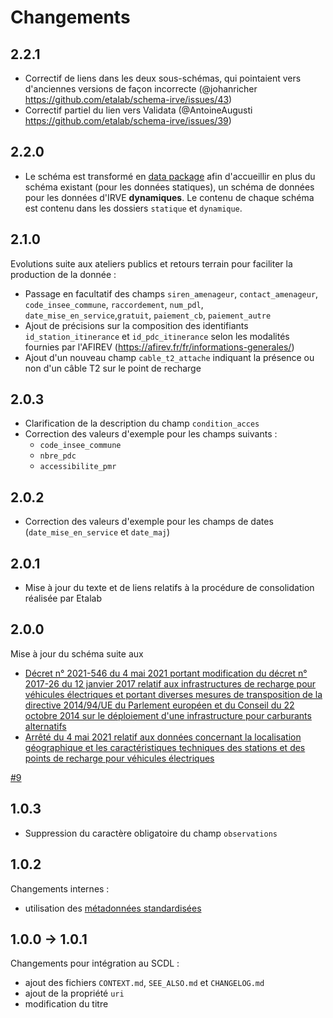 # Changements

## 2.2.1

- Correctif de liens dans les deux sous-schémas, qui pointaient vers d'anciennes versions de façon incorrecte (@johanricher https://github.com/etalab/schema-irve/issues/43)
- Correctif partiel du lien vers Validata (@AntoineAugusti https://github.com/etalab/schema-irve/issues/39)

## 2.2.0

- Le schéma est transformé en [data package](https://specs.frictionlessdata.io/data-package/) afin d'accueillir en plus du schéma existant (pour les données statiques), un schéma de données pour les données d'IRVE **dynamiques**. Le contenu de chaque schéma est contenu dans les dossiers `statique` et `dynamique`.

## 2.1.0

Evolutions suite aux ateliers publics et retours terrain pour faciliter la production de la donnée :

- Passage en facultatif des champs `siren_amenageur`, `contact_amenageur`, `code_insee_commune`, `raccordement`, `num_pdl`, `date_mise_en_service`,`gratuit`, `paiement_cb`, `paiement_autre`
- Ajout de précisions sur la composition des identifiants `id_station_itinerance` et `id_pdc_itinerance` selon les modalités fournies par l'AFIREV (https://afirev.fr/fr/informations-generales/)
- Ajout d'un nouveau champ `cable_t2_attache` indiquant la présence ou non d'un câble T2 sur le point de recharge

## 2.0.3

- Clarification de la description du champ `condition_acces`
- Correction des valeurs d'exemple pour les champs suivants :
  - `code_insee_commune`
  - `nbre_pdc`
  - `accessibilite_pmr`

## 2.0.2

- Correction des valeurs d'exemple pour les champs de dates (`date_mise_en_service` et `date_maj`)

## 2.0.1

- Mise à jour du texte et de liens relatifs à la procédure de consolidation réalisée par Etalab

## 2.0.0

Mise à jour du schéma suite aux

- [Décret n° 2021-546 du 4 mai 2021 portant modification du décret n° 2017-26 du 12 janvier 2017 relatif aux infrastructures de recharge pour véhicules électriques et portant diverses mesures de transposition de la directive 2014/94/UE du Parlement européen et du Conseil du 22 octobre 2014 sur le déploiement d'une infrastructure pour carburants alternatifs](https://www.legifrance.gouv.fr/jorf/id/JORFTEXT000043475363)
- [Arrêté du 4 mai 2021 relatif aux données concernant la localisation géographique et les caractéristiques techniques des stations et des points de recharge pour véhicules électriques](https://www.legifrance.gouv.fr/jorf/id/JORFTEXT000043475441)

[#9](https://github.com/etalab/schema-irve/pull/9)

## 1.0.3

- Suppression du caractère obligatoire du champ `observations`

## 1.0.2

Changements internes :
- utilisation des [métadonnées standardisées](https://github.com/frictionlessdata/specs/blob/master/specs/patterns.md#table-schema-metadata-properties)

## 1.0.0 -> 1.0.1

Changements pour intégration au SCDL :
  - ajout des fichiers `CONTEXT.md`, `SEE_ALSO.md` et `CHANGELOG.md`
  - ajout de la propriété `uri`
  - modification du titre
